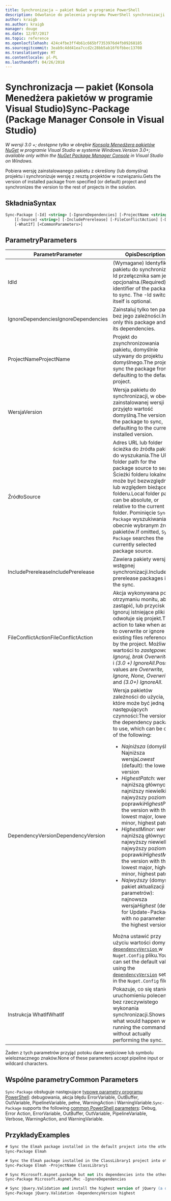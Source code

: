 ```yaml
---
title: Synchronizacja — pakiet NuGet w programie PowerShell
description: Odwołanie do polecenia programu PowerShell synchronizacji pakietu w konsoli Menedżera pakietów NuGet w programie Visual Studio.
author: kraigb
ms.author: kraigb
manager: douge
ms.date: 12/07/2017
ms.topic: reference
ms.openlocfilehash: 424c4fbe3ff4b61c665bf7353976d4fb09268185
ms.sourcegitcommit: 3eab9c4dd41ea7ccd2c28bb5ab16f6fbbec13708
ms.translationtype: MT
ms.contentlocale: pl-PL
ms.lasthandoff: 04/26/2018
---
```

# <a name="sync-package-package-manager-console-in-visual-studio"></a><span data-ttu-id="75460-103">Synchronizacja — pakiet (Konsola Menedżera pakietów w programie Visual Studio)</span><span class="sxs-lookup"><span data-stu-id="75460-103">Sync-Package (Package Manager Console in Visual Studio)</span></span>

<span data-ttu-id="75460-104">*W wersji 3.0 +; dostępne tylko w obrębie [Konsola Menedżera pakietów NuGet](package-manager-console.md) w programie Visual Studio w systemie Windows.*</span><span class="sxs-lookup"><span data-stu-id="75460-104">*Version 3.0+; available only within the [NuGet Package Manager Console](package-manager-console.md) in Visual Studio on Windows.*</span></span>

<span data-ttu-id="75460-105">Pobiera wersję zainstalowanego pakietu z określony (lub domyślna) projektu i synchronizuje wersję z resztą projektów w rozwiązaniu.</span><span class="sxs-lookup"><span data-stu-id="75460-105">Gets the version of installed package from specified (or default) project and synchronizes the version to the rest of projects in the solution.</span></span>

## <a name="syntax"></a><span data-ttu-id="75460-106">Składnia</span><span class="sxs-lookup"><span data-stu-id="75460-106">Syntax</span></span>

```ps
Sync-Package [-Id] <string> [-IgnoreDependencies] [-ProjectName <string>] [[-Version] <string>]
    [[-Source] <string>] [-IncludePrerelease] [-FileConflictAction] [-DependencyVersion]
    [-WhatIf] [<CommonParameters>]
```

## <a name="parameters"></a><span data-ttu-id="75460-107">Parametry</span><span class="sxs-lookup"><span data-stu-id="75460-107">Parameters</span></span>

| <span data-ttu-id="75460-108">Parametr</span><span class="sxs-lookup"><span data-stu-id="75460-108">Parameter</span></span> | <span data-ttu-id="75460-109">Opis</span><span class="sxs-lookup"><span data-stu-id="75460-109">Description</span></span> |
| --- | --- |
| <span data-ttu-id="75460-110">Id</span><span class="sxs-lookup"><span data-stu-id="75460-110">Id</span></span> | <span data-ttu-id="75460-111">(Wymagane) Identyfikator pakietu do synchronizacji. Id przełącznika sam jest opcjonalna.</span><span class="sxs-lookup"><span data-stu-id="75460-111">(Required) The identifier of the package to sync. The -Id switch itself is optional.</span></span> |
| <span data-ttu-id="75460-112">IgnoreDependencies</span><span class="sxs-lookup"><span data-stu-id="75460-112">IgnoreDependencies</span></span> | <span data-ttu-id="75460-113">Zainstaluj tylko ten pakiet, bez jego zależności.</span><span class="sxs-lookup"><span data-stu-id="75460-113">Install only this package and not its dependencies.</span></span> |
| <span data-ttu-id="75460-114">ProjectName</span><span class="sxs-lookup"><span data-stu-id="75460-114">ProjectName</span></span> | <span data-ttu-id="75460-115">Projekt do zsynchronizowania pakietu, domyślnie używany do projektu domyślnego.</span><span class="sxs-lookup"><span data-stu-id="75460-115">The project to sync the package from, defaulting to the default  project.</span></span> |
| <span data-ttu-id="75460-116">Wersja</span><span class="sxs-lookup"><span data-stu-id="75460-116">Version</span></span> | <span data-ttu-id="75460-117">Wersja pakietu do synchronizacji, w obecnie zainstalowanej wersji przyjęto wartość domyślną.</span><span class="sxs-lookup"><span data-stu-id="75460-117">The version of the package to sync, defaulting to the currently installed version.</span></span> |
| <span data-ttu-id="75460-118">Źródło</span><span class="sxs-lookup"><span data-stu-id="75460-118">Source</span></span> | <span data-ttu-id="75460-119">Adres URL lub folder ścieżka do źródła pakietu do wyszukania.</span><span class="sxs-lookup"><span data-stu-id="75460-119">The URL or folder path for the package source to search.</span></span> <span data-ttu-id="75460-120">Ścieżki folderu lokalnego może być bezwzględny, lub względem bieżącego folderu.</span><span class="sxs-lookup"><span data-stu-id="75460-120">Local folder paths can be absolute, or relative to the current folder.</span></span> <span data-ttu-id="75460-121">Pominięcie `Sync-Package` wyszukiwania w obecnie wybranym źródle pakietów.</span><span class="sxs-lookup"><span data-stu-id="75460-121">If omitted, `Sync-Package` searches the currently selected package source.</span></span> |
| <span data-ttu-id="75460-122">IncludePrerelease</span><span class="sxs-lookup"><span data-stu-id="75460-122">IncludePrerelease</span></span> | <span data-ttu-id="75460-123">Zawiera pakiety wersji wstępnej synchronizacji.</span><span class="sxs-lookup"><span data-stu-id="75460-123">Includes prerelease packages in the sync.</span></span> |
| <span data-ttu-id="75460-124">FileConflictAction</span><span class="sxs-lookup"><span data-stu-id="75460-124">FileConflictAction</span></span> | <span data-ttu-id="75460-125">Akcja wykonywana po otrzymaniu monitu, aby zastąpić, lub przycisk Ignoruj istniejące pliki odwołuje się projekt.</span><span class="sxs-lookup"><span data-stu-id="75460-125">The action to take when asked to overwrite or ignore existing files referenced by the project.</span></span> <span data-ttu-id="75460-126">Możliwe wartości to *zastępowania, Ignoruj, brak OverwriteAll*, i *(3.0 +)* *IgnoreAll*.</span><span class="sxs-lookup"><span data-stu-id="75460-126">Possible values are *Overwrite, Ignore, None, OverwriteAll*, and *(3.0+)* *IgnoreAll*.</span></span> |
| <span data-ttu-id="75460-127">DependencyVersion</span><span class="sxs-lookup"><span data-stu-id="75460-127">DependencyVersion</span></span> | <span data-ttu-id="75460-128">Wersja pakietów zależności do użycia, które może być jedną z następujących czynności:</span><span class="sxs-lookup"><span data-stu-id="75460-128">The version of the dependency packages to use, which can be one of the following:</span></span><br/><ul><li><span data-ttu-id="75460-129">*Najniższa* (domyślnie): Najniższa wersja</span><span class="sxs-lookup"><span data-stu-id="75460-129">*Lowest* (default): the lowest version</span></span></li><li><span data-ttu-id="75460-130">*HighestPatch*: wersja z najniższą głównych, najniższy niewielkie, najwyższy poziom poprawki</span><span class="sxs-lookup"><span data-stu-id="75460-130">*HighestPatch*: the version with the lowest major, lowest minor, highest patch</span></span></li><li><span data-ttu-id="75460-131">*HighestMinor*: wersja z najniższą głównych, najwyższy niewielkie, najwyższy poziom poprawki</span><span class="sxs-lookup"><span data-stu-id="75460-131">*HighestMinor*: the version with the lowest major, highest minor, highest patch</span></span></li><li><span data-ttu-id="75460-132">*Najwyższy* (domyślnie pakiet aktualizacji bez parametrów): najnowsza wersja</span><span class="sxs-lookup"><span data-stu-id="75460-132">*Highest* (default for Update-Package with no parameters): the highest version</span></span></li></ul><span data-ttu-id="75460-133">Można ustawić przy użyciu wartości domyślnej [ `dependencyVersion` ](../reference/nuget-config-file.md#config-section) w `Nuget.Config` pliku.</span><span class="sxs-lookup"><span data-stu-id="75460-133">You can set the default value using the [`dependencyVersion`](../reference/nuget-config-file.md#config-section) setting in the `Nuget.Config` file.</span></span> |
| <span data-ttu-id="75460-134">Instrukcja WhatIf</span><span class="sxs-lookup"><span data-stu-id="75460-134">WhatIf</span></span> | <span data-ttu-id="75460-135">Pokazuje, co się stanie po uruchomieniu polecenia bez rzeczywistego wykonania synchronizacji.</span><span class="sxs-lookup"><span data-stu-id="75460-135">Shows what would happen when running the command without actually performing the sync.</span></span> |

<span data-ttu-id="75460-136">Żaden z tych parametrów przyjąć potoku dane wejściowe lub symbolu wieloznacznego znaków.</span><span class="sxs-lookup"><span data-stu-id="75460-136">None of these parameters accept pipeline input or wildcard characters.</span></span>

## <a name="common-parameters"></a><span data-ttu-id="75460-137">Wspólne parametry</span><span class="sxs-lookup"><span data-stu-id="75460-137">Common Parameters</span></span>

<span data-ttu-id="75460-138">`Sync-Package` obsługuje następujące [typowe parametry programu PowerShell](http://go.microsoft.com/fwlink/?LinkID=113216): debugowania, akcja błędu ErrorVariable, OutBuffer, OutVariable, PipelineVariable, pełne, WarningAction i WarningVariable.</span><span class="sxs-lookup"><span data-stu-id="75460-138">`Sync-Package` supports the following [common PowerShell parameters](http://go.microsoft.com/fwlink/?LinkID=113216): Debug, Error Action, ErrorVariable, OutBuffer, OutVariable, PipelineVariable, Verbose, WarningAction, and WarningVariable.</span></span>

## <a name="examples"></a><span data-ttu-id="75460-139">Przykłady</span><span class="sxs-lookup"><span data-stu-id="75460-139">Examples</span></span>

```ps
# Sync the Elmah package installed in the default project into the other projects in the solution
Sync-Package Elmah

# Sync the Elmah package installed in the ClassLibrary1 project into other projects in the solution
Sync-Package Elmah -ProjectName ClassLibrary1

# Sync Microsoft.Aspnet.package but not its dependencies into the other projects in the solution
Sync-Package Microsoft.Aspnet.Mvc -IgnoreDependencies

# Sync jQuery.Validation and install the highest version of jQuery (a dependency) from the package source    
Sync-Package jQuery.Validation -DependencyVersion highest
```
